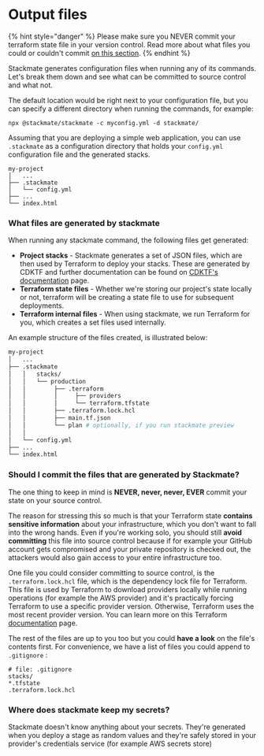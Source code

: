 # Output files

{% hint style="danger" %}
Please make sure you NEVER commit your terraform state file in your version control. Read more about what files you could or couldn't commit [on this section](output-files.md#should-i-commit-the-files-that-are-generated-by-stackmate).
{% endhint %}

Stackmate generates configuration files when running any of its commands. Let's break them down and see what can be committed to source control and what not.

The default location would be right next to your configuration file, but you can specify a different directory when running the commands, for example:

```
npx @stackmate/stackmate -c myconfig.yml -d stackmate/
```

Assuming that you are deploying a simple web application, you can use `.stackmate` as a configuration directory that holds your `config.yml` configuration file and the generated stacks.

```
my-project
│   ...
├── .stackmate
│   └── config.yml
├── ...
└── index.html
```

### What files are generated by stackmate

When running any stackmate command, the following files get generated:

* **Project stacks** - Stackmate generates a set of JSON files, which are then used by Terraform to deploy your stacks. These are generated by CDKTF and further documentation can be found on [CDKTF's documentation](https://learn.hashicorp.com/tutorials/terraform/cdktf#how-it-works) page.
* **Terraform state files** - Whether we're storing our project's state locally or not, terraform will be creating a state file to use for subsequent deployments.
* **Terraform internal files** - When using stackmate, we run Terraform for you, which creates a set files used internally.

An example structure of the files created, is illustrated below:

```bash
my-project
│   ...
├── .stackmate
│   │   stacks/
│   │   └── production
│   │        ├── .terraform
│   │        │     ├── providers
│   │        │     └── terraform.tfstate
│   │        ├── .terraform.lock.hcl
│   │        ├── main.tf.json
│   │        └── plan # optionally, if you run stackmate preview
│   │         
│   └── config.yml
├── ...
└── index.html
```

### Should I commit the files that are generated by Stackmate?

The one thing to keep in mind is **NEVER, never, never, EVER** commit your state on your source control.

The reason for stressing this so much is that your Terraform state **contains sensitive information** about your infrastructure, which you don't want to fall into the wrong hands. Even if you're working solo, you should still **avoid committing** this file into source control because if for example your GitHub account gets compromised and your private repository is checked out, the attackers would also gain access to your entire infrastructure too.

One file you could consider committing to source control, is the `.terraform.lock.hcl` file, which is the dependency lock file for Terraform. This file is used by Terraform to download providers locally while running operations (for example the AWS provider) and it's practically forcing Terraform to use a specific provider version. Otherwise, Terraform uses the most recent provider version. You can learn more on this Terraform [documentation](https://developer.hashicorp.com/terraform/language/files/dependency-lock) page.

The rest of the files are up to you too but you could **have a look** on the file's contents first. For convenience, we have a list of files you could append to `.gitignore` :

```gitignore
# file: .gitignore
stacks/
*.tfstate
.terraform.lock.hcl
```

### Where does stackmate keep my secrets?

Stackmate doesn't know anything about your secrets. They're generated when you deploy a stage as random values and they're safely stored in your provider's credentials service (for example AWS secrets store)

